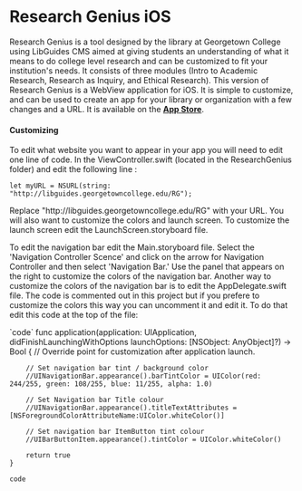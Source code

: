 # Research Genius iOS
<p>Research Genius is a tool designed by the library at Georgetown College using LibGuides CMS aimed at giving students an understanding of what it means to do college level research and can be customized to fit your institution's needs. It consists of three modules (Intro to Academic Research, Research as Inquiry, and Ethical Research). This version of Research Genius is a WebView application for iOS.  It is simple to customize, and can be used to create an app for your library or organization with a few changes and a URL.  It is available on the <a href="https://itunes.apple.com/us/app/research-genius/id1139582855?mt=8" target="_blank"><strong>App Store</strong></a>.</p>
<p><h4>Customizing</h4>
To edit what website you want to appear in your app you will need to edit one line of code.  In the ViewController.swift (located in the ResearchGenius folder) and edit the following line :</p>

<p><code>let myURL = NSURL(string: "http://libguides.georgetowncollege.edu/RG");</code></p>

<p>Replace "http://libguides.georgetowncollege.edu/RG" with your URL.  You will also want to customize the colors and launch screen.  To customize the launch screen edit the LaunchScreen.storyboard file.</p>
<p>To edit the navigation bar edit the Main.storyboard file.  Select the 'Navigation Controller Scence' and click on the arrow for Navigation Controller and then select 'Navigation Bar.' Use the panel that appears on the right to customize the colors of the navigation bar.  Another way to customize the colors of the navigation bar is to edit the AppDelegate.swift file.  The code is commented out in this project but if you prefere to customize the colors this way you can uncomment it and edit it.  To do that edit this code at the top of the file:</p>

<p>
`code`
    func application(application: UIApplication, didFinishLaunchingWithOptions launchOptions: [NSObject: AnyObject]?) -> Bool {
        // Override point for customization after application launch.
        
        // Set navigation bar tint / background color
        //UINavigationBar.appearance().barTintColor = UIColor(red: 244/255, green: 108/255, blue: 11/255, alpha: 1.0)
        
        // Set Navigation bar Title colour
        //UINavigationBar.appearance().titleTextAttributes = [NSForegroundColorAttributeName:UIColor.whiteColor()]
        
        // Set navigation bar ItemButton tint colour
        //UIBarButtonItem.appearance().tintColor = UIColor.whiteColor()
        
        return true
    }
`code`
  </p>
  
